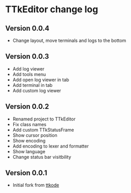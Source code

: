 # TTkEditor change log

## Version 0.0.4

- Change layout, move terminals and logs to the bottom


## Version 0.0.3

- Add log viewer
- Add tools menu
- Add open log viewer in tab
- Add terminal in tab
- Add custom log viewer


## Version 0.0.2

- Renamed project to TTkEditor
- Fix class names
- Add custom TTkStatusFrame
- Show cursor position
- Show encoding
- Add encoding to lexer and formatter
- Show language
- Change status bar visitbility


## Version 0.0.1

- Initial fork from [ttkode](https://github.com/ceccopierangiolieugenio/ttkode)